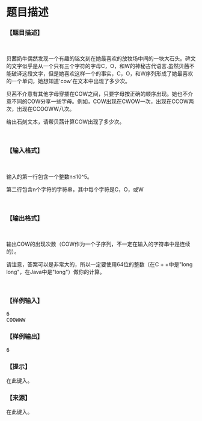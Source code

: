 # 题目描述


<h3>
【题目描述】
</h3>
<p>
<br/>
</p>
<p>
贝茜奶牛偶然发现一个有趣的铭文刻在她最喜欢的放牧场中间的一块大石头。碑文的文字似乎是从一个只有三个字符的字母C，O，和W的神秘古代语言.虽然贝茜不能破译这段文字，但是她喜欢这样一个的事实，C，O，和W序列形成了她最喜欢的一个单词，她想知道&#39;cow&#39;在文本中出现了多少次。
</p>
<p>
贝茜不介意有其他字母穿插在COW之间，只要字母按正确的顺序出现。她也不介意不同的COW分享一些字母。例如，COW出现在CWOW一次，出现在CCOW两次，出现在CCOOWW八次。
</p>
<p>
给出石刻文本，请帮贝茜计算COW出现了多少次。
</p>
<p>
<br/>
</p>
<h3>
【输入格式】
</h3>
<p>
<br/>
</p>
<p>
输入的第一行包含一个整数n≤10^5。
</p>
<p>
第二行包含n个字符的字符串，其中每个字符是C，O，或W
</p>
<p>
<br/>
</p>
<h3>
【输出格式】
</h3>
<p>
<br/>
</p>
<p>
输出COW的出现次数（COW作为一个子序列，不一定在输入的字符串中是连续的）。
</p>
<p>
请注意，答案可以是非常大的，所以一定要使用64位的整数（在C + +中是&#34;long long&#34;，在Java中是&#34;long&#34;）做你的计算。
</p>
<p>
<br/>
</p>
<h3>
【样例输入】
</h3>
<pre>6
COOWWW</pre>
<h3>
【样例输出】
</h3>
<pre>6</pre>
<h3>
【提示】
</h3>
<p>
在此键入。
</p>
<h3>
【来源】
</h3>
<p>
在此键入。
</p>
